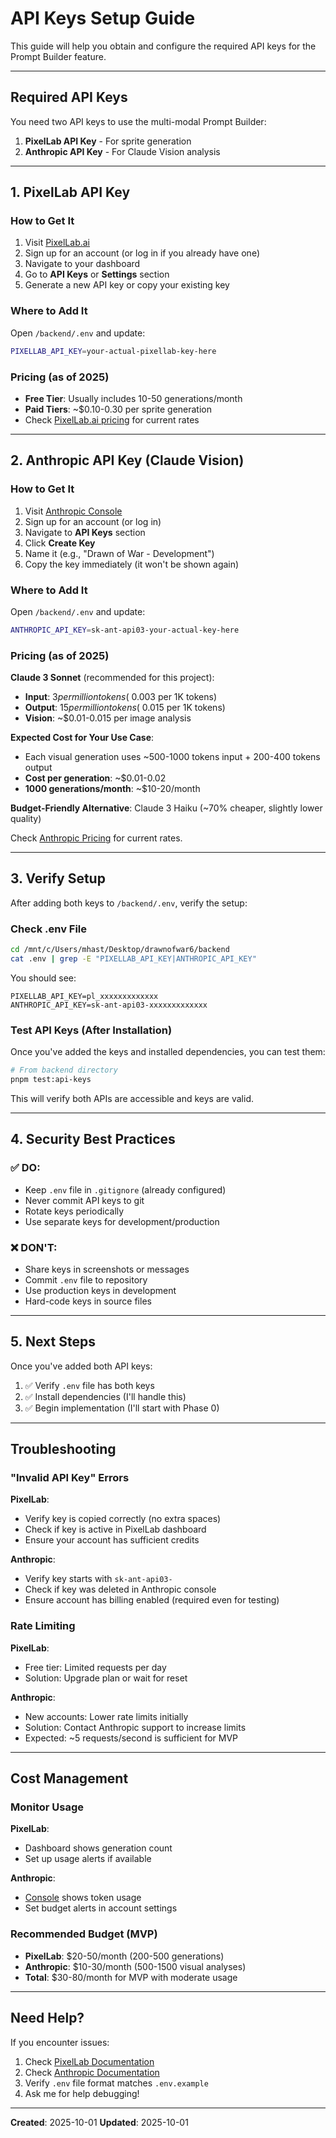 # API Keys Setup Guide

This guide will help you obtain and configure the required API keys for the Prompt Builder feature.

---

## Required API Keys

You need two API keys to use the multi-modal Prompt Builder:

1. **PixelLab API Key** - For sprite generation
2. **Anthropic API Key** - For Claude Vision analysis

---

## 1. PixelLab API Key

### How to Get It

1. Visit [PixelLab.ai](https://pixellab.ai)
2. Sign up for an account (or log in if you already have one)
3. Navigate to your dashboard
4. Go to **API Keys** or **Settings** section
5. Generate a new API key or copy your existing key

### Where to Add It

Open `/backend/.env` and update:

```bash
PIXELLAB_API_KEY=your-actual-pixellab-key-here
```

### Pricing (as of 2025)

- **Free Tier**: Usually includes 10-50 generations/month
- **Paid Tiers**: ~$0.10-0.30 per sprite generation
- Check [PixelLab.ai pricing](https://pixellab.ai/pricing) for current rates

---

## 2. Anthropic API Key (Claude Vision)

### How to Get It

1. Visit [Anthropic Console](https://console.anthropic.com)
2. Sign up for an account (or log in)
3. Navigate to **API Keys** section
4. Click **Create Key**
5. Name it (e.g., "Drawn of War - Development")
6. Copy the key immediately (it won't be shown again)

### Where to Add It

Open `/backend/.env` and update:

```bash
ANTHROPIC_API_KEY=sk-ant-api03-your-actual-key-here
```

### Pricing (as of 2025)

**Claude 3 Sonnet** (recommended for this project):
- **Input**: $3 per million tokens (~$0.003 per 1K tokens)
- **Output**: $15 per million tokens (~$0.015 per 1K tokens)
- **Vision**: ~$0.01-0.015 per image analysis

**Expected Cost for Your Use Case**:
- Each visual generation uses ~500-1000 tokens input + 200-400 tokens output
- **Cost per generation**: ~$0.01-0.02
- **1000 generations/month**: ~$10-20/month

**Budget-Friendly Alternative**: Claude 3 Haiku (~70% cheaper, slightly lower quality)

Check [Anthropic Pricing](https://www.anthropic.com/pricing) for current rates.

---

## 3. Verify Setup

After adding both keys to `/backend/.env`, verify the setup:

### Check .env File

```bash
cd /mnt/c/Users/mhast/Desktop/drawnofwar6/backend
cat .env | grep -E "PIXELLAB_API_KEY|ANTHROPIC_API_KEY"
```

You should see:
```
PIXELLAB_API_KEY=pl_xxxxxxxxxxxxx
ANTHROPIC_API_KEY=sk-ant-api03-xxxxxxxxxxxxx
```

### Test API Keys (After Installation)

Once you've added the keys and installed dependencies, you can test them:

```bash
# From backend directory
pnpm test:api-keys
```

This will verify both APIs are accessible and keys are valid.

---

## 4. Security Best Practices

### ✅ DO:
- Keep `.env` file in `.gitignore` (already configured)
- Never commit API keys to git
- Rotate keys periodically
- Use separate keys for development/production

### ❌ DON'T:
- Share keys in screenshots or messages
- Commit `.env` file to repository
- Use production keys in development
- Hard-code keys in source files

---

## 5. Next Steps

Once you've added both API keys:

1. ✅ Verify `.env` file has both keys
2. ✅ Install dependencies (I'll handle this)
3. ✅ Begin implementation (I'll start with Phase 0)

---

## Troubleshooting

### "Invalid API Key" Errors

**PixelLab**:
- Verify key is copied correctly (no extra spaces)
- Check if key is active in PixelLab dashboard
- Ensure your account has sufficient credits

**Anthropic**:
- Verify key starts with `sk-ant-api03-`
- Check if key was deleted in Anthropic console
- Ensure account has billing enabled (required even for testing)

### Rate Limiting

**PixelLab**:
- Free tier: Limited requests per day
- Solution: Upgrade plan or wait for reset

**Anthropic**:
- New accounts: Lower rate limits initially
- Solution: Contact Anthropic support to increase limits
- Expected: ~5 requests/second is sufficient for MVP

---

## Cost Management

### Monitor Usage

**PixelLab**:
- Dashboard shows generation count
- Set up usage alerts if available

**Anthropic**:
- [Console](https://console.anthropic.com) shows token usage
- Set budget alerts in account settings

### Recommended Budget (MVP)

- **PixelLab**: $20-50/month (200-500 generations)
- **Anthropic**: $10-30/month (500-1500 visual analyses)
- **Total**: $30-80/month for MVP with moderate usage

---

## Need Help?

If you encounter issues:

1. Check [PixelLab Documentation](https://docs.pixellab.ai)
2. Check [Anthropic Documentation](https://docs.anthropic.com)
3. Verify `.env` file format matches `.env.example`
4. Ask me for help debugging!

---

**Created**: 2025-10-01
**Updated**: 2025-10-01
